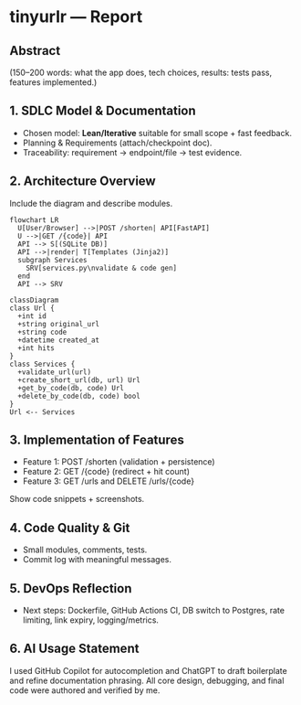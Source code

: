 
# tinyurlr — Report

## Abstract
(150–200 words: what the app does, tech choices, results: tests pass, features implemented.)

## 1. SDLC Model & Documentation
- Chosen model: **Lean/Iterative** suitable for small scope + fast feedback.
- Planning & Requirements (attach/checkpoint doc). 
- Traceability: requirement → endpoint/file → test evidence.

## 2. Architecture Overview
Include the diagram and describe modules.

```mermaid
flowchart LR
  U[User/Browser] -->|POST /shorten| API[FastAPI]
  U -->|GET /{code}| API
  API --> S[(SQLite DB)]
  API -->|render| T[Templates (Jinja2)]
  subgraph Services
    SRV[services.py\nvalidate & code gen]
  end
  API --> SRV
```

```mermaid
classDiagram
class Url {
  +int id
  +string original_url
  +string code
  +datetime created_at
  +int hits
}
class Services {
  +validate_url(url)
  +create_short_url(db, url) Url
  +get_by_code(db, code) Url
  +delete_by_code(db, code) bool
}
Url <-- Services
```

## 3. Implementation of Features
- Feature 1: POST /shorten (validation + persistence)
- Feature 2: GET /{code} (redirect + hit count)
- Feature 3: GET /urls and DELETE /urls/{code}

Show code snippets + screenshots.

## 4. Code Quality & Git
- Small modules, comments, tests.
- Commit log with meaningful messages.

## 5. DevOps Reflection
- Next steps: Dockerfile, GitHub Actions CI, DB switch to Postgres, rate limiting, link expiry, logging/metrics.

## 6. AI Usage Statement
I used GitHub Copilot for autocompletion and ChatGPT to draft boilerplate and refine documentation phrasing. All core design, debugging, and final code were authored and verified by me.

